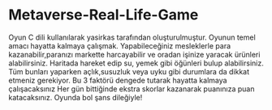 # Metaverse-Real-Life-Game
Oyun C dili kullanılarak yasirkas tarafından oluşturulmuştur.
Oyunun temel amacı hayatta kalmaya çalışmak.
Yapabileceğiniz mesleklerle para kazanabilir,paranızı markette harcayabilir ve oradan işinize yaracak ürünleri alabilirsiniz.
Haritada hareket edip su, yemek gibi öğünleri bulup alabilirsiniz.
Tüm bunları yaparken açlık,susuzluk veya uyku gibi durumlara da dikkat etmeniz gerekiyor.
Bu 3 faktörü dengede tutarak hayatta kalmaya çalışacaksınız
Her gün bittiğinde ekstra skorlar kazanarak puanınıza puan katacaksınız.
Oyunda bol şans dileğiyle!
